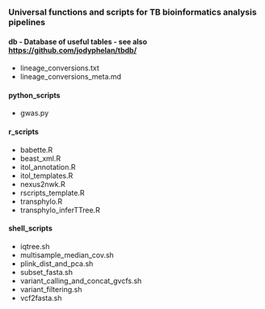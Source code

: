 ### Universal functions and scripts for TB bioinformatics analysis pipelines

#### db - Database of useful tables - see also https://github.com/jodyphelan/tbdb/
- lineage_conversions.txt
- lineage_conversions_meta.md

#### python_scripts
- gwas.py

#### r_scripts
- babette.R
- beast_xml.R
- itol_annotation.R
- itol_templates.R
- nexus2nwk.R
- rscripts_template.R
- transphylo.R
- transphylo_inferTTree.R

#### shell_scripts
- iqtree.sh
- multisample_median_cov.sh
- plink_dist_and_pca.sh
- subset_fasta.sh
- variant_calling_and_concat_gvcfs.sh
- variant_filtering.sh
- vcf2fasta.sh

